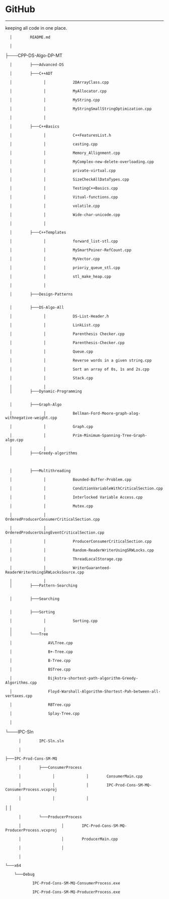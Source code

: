 # GitHub
-------------------------	
keeping all code in one place.

      │        README.md
      
      │     
      
├───CPP-DS-Algo-DP-MT

      │        ├───Advanced-DS
      
      │        ├───C++ADT
      
      │              │            2DArrayClass.cpp
      
      │              │            MyAllocator.cpp
      
      │              │            MyString.cpp
      
      │              │            MyStringSmallStringOptimization.cpp
      
      │              │     
      
      │        ├───C++Basics
      
      │              │            C++FeaturesList.h
      
      │              │            casting.cpp
      
      │              │            Memory_Allignment.cpp
      
      │              │            MyComplex-new-delete-overloading.cpp
      
      │              │            private-virtual.cpp
      
      │              │            SizeCheckAllDataTypes.cpp
      
      │              │            TestingC++Basics.cpp
      
      │              │            Vitual-functions.cpp
      
      │              │            volatile.cpp
      
      │              │            Wide-char-unicode.cpp
      
      │              │     
      
      │        ├───C++Templates
      
      │              │            forward_list-stl.cpp
      
      │              │            MySmartPoiner-RefCount.cpp
      
      │              │            MyVector.cpp
      
      │              │            prioriy_queue_stl.cpp
      
      │              │            stl_make_heap.cpp
      
      │              │     
      
      │        ├───Design-Patterns
      
      
      │        ├───DS-Algo-All
      
      │              │            DS-List-Header.h
      
      │              │            LinkList.cpp
      
      │              │            Parenthesis Checker.cpp
      
      │              │            Parenthesis-Checker.cpp
      
      │              │            Queue.cpp
      
      │              │            Reverse words in a given string.cpp
      
      │              │            Sort an array of 0s, 1s and 2s.cpp
      
      │              │            Stack.cpp
      
      │              │     
      │        ├───Dynamic-Programming
      
      
      │        ├───Graph-Algo
      
      │              │            Bellman-Ford-Moore-graph-alog-withnegative-weight.cpp
      
      │              │            Graph.cpp
      
      │              │            Prim-Minimum-Spanning-Tree-Graph-algo.cpp
      
      │              │     
      │        ├───Greedy-algorithms
      
      
      
      │        ├───Multithreading
      
      │              │            Bounded-Buffer-Problem.cpp
      
      │              │            ConditionVariableWithCriticalSection.cpp
      
      │              │            Interlocked Variable Access.cpp
      
      │              │            Mutex.cpp
      
      │              │            OrderedProducerConsumerCriticalSection.cpp
      
      │              │            OrderedProducerUsingEventCriticalSection.cpp
      
      │              │            ProducerConsumerCriticalSection.cpp
      
      │              │            Random-ReaderWriterUsingSRWLocks.cpp
      
      │              │            ThreadLocalStorage.cpp
      
      │              │            WriterGuaranteed-ReaderWriterUsingSRWLocksSource.cpp
      
      │              │     
      │        ├───Pattern-Searching
      
      
      │        ├───Searching
      
      
      │        ├───Sorting
      
      │              │            Sorting.cpp
      
      │              │     
      │        └───Tree
      
      │                AVLTree.cpp
      
      │                B+-Tree.cpp
      
      │                B-Tree.cpp
      
      │                BSTree.cpp
      
      │                Dijkstra-shortest-path-algorithm-Greedy-Algorithms.cpp
      
      │                Floyd-Warshall-Algorithm-Shortest-Pah-between-all-vertaxes.cpp
      
      │                RBTree.cpp
      
      │                Splay-Tree.cpp
      
      │     
      
└───IPC-Sln

          │        IPC-Sln.sln
          
          │     
          
    ├───IPC-Prod-Cons-SM-MQ
    
          │        ├───ConsumerProcess
          
          │              │              │        ConsumerMain.cpp
          
          │              │              │        IPC-Prod-Cons-SM-MQ-ConsumerProcess.vcxproj
          
          │              │              │     
          

│              │     

          │        └───ProducerProcess
          
          │                  │        IPC-Prod-Cons-SM-MQ-ProducerProcess.vcxproj
          
          │                  │        ProducerMain.cpp
          
          │                  │     
          
          │     
          
    └───x64
    
        └───Debug
        
                IPC-Prod-Cons-SM-MQ-ConsumerProcess.exe
                
                IPC-Prod-Cons-SM-MQ-ProducerProcess.exe
                
